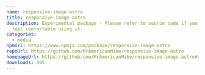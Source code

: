 ```yaml
---
name: responsive-image-astro
title: responsive-image-astro
description: Experimental package - Please refer to source code if you don't
  feel comfortable using it.
categories:
  - media
npmUrl: https://www.npmjs.com/package/responsive-image-astro
repoUrl: https://github.com/MrAmericanMike/responsive-image-astro
homepageUrl: https://github.com/MrAmericanMike/responsive-image-astro#readme
downloads: 105
---
```

